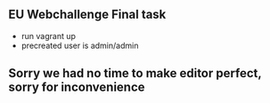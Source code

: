 ## EU Webchallenge Final task
- run vagrant up
- precreated user is admin/admin

## Sorry we had no time to make editor perfect, sorry for inconvenience
